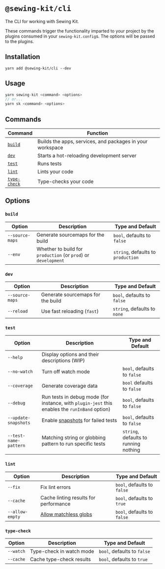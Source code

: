 # `@sewing-kit/cli`

The CLI for working with Sewing Kit.

These commands trigger the functionality imparted to your project by the plugins consumed in your `sewing-kit.config`s. The options will be passed to the plugins.

## Installation

```
yarn add @sewing-kit/cli --dev
```

## Usage

```ts
yarn sewing-kit <command> <options>
// or...
yarn sk <command> <options>
```

## Commands

| Command                       | Function                                                  |
| ----------------------------- | --------------------------------------------------------- |
| [`build`](###build)           | Builds the apps, services, and packages in your workspace |
| [`dev`](###dev)               | Starts a hot-reloading development server                 |
| [`test`](###test)             | Runs tests                                                |
| [`lint`](###lint)             | Lints your code                                           |
| [`type-check`](###type-check) | Type-checks your code                                     |

## Options

### `build`

| Option          | Description                                                    | Type and Default                   |
| --------------- | -------------------------------------------------------------- | ---------------------------------- |
| `--source-maps` | Generate sourcemaps for the build                              | `bool`, defaults to `false`        |
| `--env`         | Whether to build for `production` (or `prod`) or `development` | `string`, defaults to `production` |

### `dev`

| Option          | Description                       | Type and Default             |
| --------------- | --------------------------------- | ---------------------------- |
| `--source-maps` | Generate sourcemaps for the build | `bool`, defaults to `false`  |
| `--reload`      | Use fast reloading (`fast`)       | `string`, defaults to `none` |

### `test`

| Option                | Description                                                                                    | Type and Default                      |
| --------------------- | ---------------------------------------------------------------------------------------------- | ------------------------------------- |
| `--help`              | Display options and their descriptions (WIP)                                                   |                                       |
| `--no-watch`          | Turn off watch mode                                                                            | `bool`, defaults to `false`           |
| `--coverage`          | Generate coverage data                                                                         | `bool` defaults to `false`            |
| `--debug`             | Run tests in debug mode (for instance, with `plugin-jest` this enables the `runInBand` option) | `bool`, defaults to `false`           |
| `--update-snapshots`  | Enable [snapshots](https://jestjs.io/docs/en/cli#--updatesnapshot) for failed tests            | `bool`, defaults to `false`           |
| `--test-name-pattern` | Matching string or globbing pattern to run specific tests                                      | `string`, defaults to running nothing |

### `lint`

| Option          | Description                                                                                                       | Type and Default            |
| --------------- | ----------------------------------------------------------------------------------------------------------------- | --------------------------- |
| `--fix`         | Fix lint errors                                                                                                   | `bool`, defaults to `false` |
| `--cache`       | Cache linting results for performance                                                                             | `bool`, defaults to `true`  |
| `--allow-empty` | [Allow matchless globs](https://eslint.org/docs/user-guide/command-line-interface#-no-error-on-unmatched-pattern) | `bool`, defaults to `false` |

### `type-check`

| Option    | Description              | Type and Default            |
| --------- | ------------------------ | --------------------------- |
| `--watch` | Type-check in watch mode | `bool`, defaults to `false` |
| `--cache` | Cache type-check results | `bool`, defaults to `true`  |
